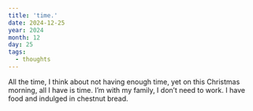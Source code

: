```yaml
---
title: 'time.'
date: 2024-12-25
year: 2024
month: 12
day: 25
tags:
  - thoughts
---
```


All the time, I think about not having enough time, yet on this Christmas morning, all I have is time. I’m with my family, I don’t need to work. I have food and indulged in chestnut bread. 